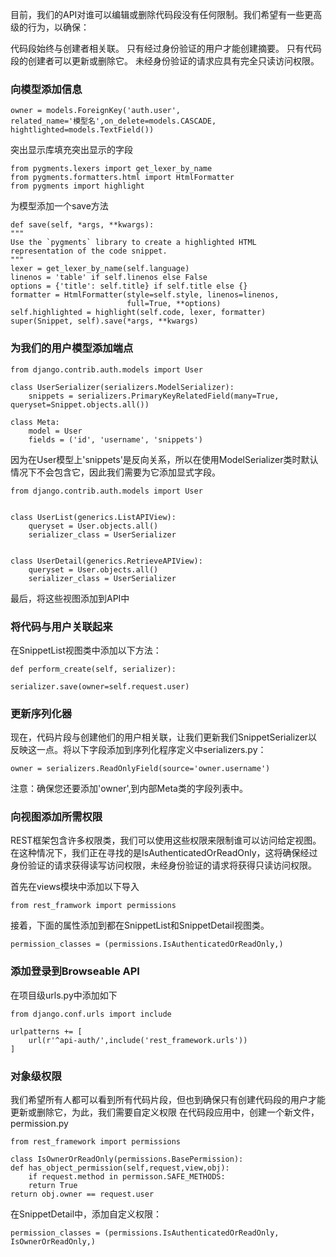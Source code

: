 目前，我们的API对谁可以编辑或删除代码段没有任何限制。我们希望有一些更高级的行为，以确保：

代码段始终与创建者相关联。
只有经过身份验证的用户才能创建摘要。
只有代码段的创建者可以更新或删除它。
未经身份验证的请求应具有完全只读访问权限。

### 向模型添加信息

    owner = models.ForeignKey('auth.user',
    related_name='模型名',on_delete=models.CASCADE,
    hightlighted=models.TextField())
    
突出显示库填充突出显示的字段

    from pygments.lexers import get_lexer_by_name
    from pygments.formatters.html import HtmlFormatter
    from pygments import highlight
    
为模型添加一个save方法
    
    def save(self, *args, **kwargs):
    """
    Use the `pygments` library to create a highlighted HTML
    representation of the code snippet.
    """
    lexer = get_lexer_by_name(self.language)
    linenos = 'table' if self.linenos else False
    options = {'title': self.title} if self.title else {}
    formatter = HtmlFormatter(style=self.style, linenos=linenos,
                              full=True, **options)
    self.highlighted = highlight(self.code, lexer, formatter)
    super(Snippet, self).save(*args, **kwargs)
### 为我们的用户模型添加端点

    from django.contrib.auth.models import User

    class UserSerializer(serializers.ModelSerializer):
        snippets = serializers.PrimaryKeyRelatedField(many=True, queryset=Snippet.objects.all())

    class Meta:
        model = User
        fields = ('id', 'username', 'snippets')
因为在User模型上'snippets'是反向关系，所以在使用ModelSerializer类时默认情况下不会包含它，因此我们需要为它添加显式字段。

    from django.contrib.auth.models import User


    class UserList(generics.ListAPIView):
        queryset = User.objects.all()
        serializer_class = UserSerializer


    class UserDetail(generics.RetrieveAPIView):
        queryset = User.objects.all()
        serializer_class = UserSerializer
最后，将这些视图添加到API中


### 将代码与用户关联起来
在SnippetList视图类中添加以下方法：

    def perform_create(self, serializer):
    
    serializer.save(owner=self.request.user)
### 更新序列化器
现在，代码片段与创建他们的用户相关联，让我们更新我们SnippetSerializer以反映这一点。将以下字段添加到序列化程序定义中serializers.py：

    owner = serializers.ReadOnlyField(source='owner.username')

注意：确保您还要添加'owner',到内部Meta类的字段列表中。

### 向视图添加所需权限
REST框架包含许多权限类，我们可以使用这些权限来限制谁可以访问给定视图。在这种情况下，我们正在寻找的是IsAuthenticatedOrReadOnly，这将确保经过身份验证的请求获得读写访问权限，未经身份验证的请求将获得只读访问权限。

首先在views模块中添加以下导入

    from rest_framwork import permissions
    
接着，下面的属性添加到都在SnippetList和SnippetDetail视图类。
    
    permission_classes = (permissions.IsAuthenticatedOrReadOnly,)

### 添加登录到Browseable API

在项目级urls.py中添加如下

    from django.conf.urls import include
    
    urlpatterns += [
        url(r'^api-auth/',include('rest_framework.urls'))
    ]
### 对象级权限

我们希望所有人都可以看到所有代码片段，但也到确保只有创建代码段的用户才能更新或删除它，为此，我们需要自定义权限
在代码段应用中，创建一个新文件，permission.py

    from rest_framework import permissions
    
    class IsOwnerOrReadOnly(permissions.BasePermission):
    def has_object_permission(self,request,view,obj):
        if request.method in permisson.SAFE_METHODS:
        return True
    return obj.owner == request.user
    
在SnippetDetail中，添加自定义权限：    
    
    permission_classes = (permissions.IsAuthenticatedOrReadOnly,            IsOwnerOrReadOnly,)    
    
    
    
    
    
    
    
    
    
    
    
    
    
    
    











































